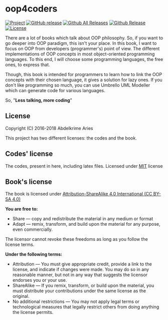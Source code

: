 # oop4coders

[![Project](https://img.shields.io/badge/Project-OOP4Coders_book-0014A8.svg?style=plastic)](https://github.com/kariminf/oop4coders)
[![GitHub release](https://img.shields.io/github/release/kariminf/oop4coders.svg)](https://github.com/kariminf/oop4coders/releases)
[![Github All Releases](https://img.shields.io/github/downloads/kariminf/oop4coders/total.svg)](https://github.com/kariminf/oop4coders/releases)
[![Github Release](https://img.shields.io/github/downloads/kariminf/oop4coders/latest/total.svg)](https://github.com/kariminf/oop4coders/releases/latest)
[![License](https://img.shields.io/badge/License-Apache_2-0014A8.svg?style=plastic)](http://www.apache.org/licenses/LICENSE-2.0)

There are a lot of books which talk about OOP philosophy.
So, if you want to go deeper into OOP paradigm, this isn't your place.
In this book, I want to focus on OOP from developers (programmer's) point of view.
The different implementations of OOP concepts in most object-oriented programming languages.
To this end, I will choose some programming languages, the free ones, to express that.

Though, this book is intended for programmers to learn how to link the OOP concepts with their chosen language, it gives a solution for lazy ones.
If you don't like programming so much, you can use Umbrello UML Modeller which can generate code for various languages.

So, "**Less talking, more coding**"



## License

Copyright (C) 2016-2018  Abdelkrime Aries

This project has two different licenses: the codes and the book.

## Codes' license

The codes, present in here, including latex files.
Licensed under [MIT](https://opensource.org/licenses/MIT) license

## Book's license

The book is licensed under
[Attribution-ShareAlike 4.0 International (CC BY-SA 4.0)](https://creativecommons.org/licenses/by-sa/4.0/)

**You are free to:**
* Share — copy and redistribute the material in any medium or format
* Adapt — remix, transform, and build upon the material for any purpose, even commercially.

The licensor cannot revoke these freedoms as long as you follow the license terms.

**Under the following terms:**
* Attribution — You must give appropriate credit, provide a link to the license, and indicate if changes were made. You may do so in any reasonable manner, but not in any way that suggests the licensor endorses you or your use.
* ShareAlike — If you remix, transform, or build upon the material, you must distribute your contributions under the same license as the original.
* No additional restrictions — You may not apply legal terms or technological measures that legally restrict others from doing anything the license permits.
